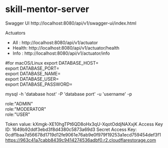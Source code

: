 # skill-mentor-server

Swagger UI
  http://localhost:8080/api/v1/swagger-ui/index.html

Actuators
 - All   : http://localhost:8080/api/v1/actuator
 - Health: http://localhost:8080/api/v1/actuator/health
 - Info  : http://localhost:8080/api/v1/actuator/info

#for macOS/Linux
export DATABASE_HOST=</br>
export DATABASE_PORT=</br>
export DATABASE_NAME=</br>
export DATABASE_USER=</br>
export DATABASE_PASSWORD=

mysql -h 'database host' -P 'database port' -u 'username' -p

role:"ADMIN"</br>
role:"MODERATOR"</br>
role:"USER"</br>

Token value: kXmgk-XE10hgTPt6QD8oHx3qU-XqotOddjNAXxjK
Access Key ID: 1649b92ddf3ebd3f8d4380c5873a69d3
Secret Access Key: 0cdf1baa7d56678d1719d12fe9061e76ab9e0f979f19253a1ecd759454def3f1
https://963c41a7cabb8439c9414274536adbf0.r2.cloudflarestorage.com


